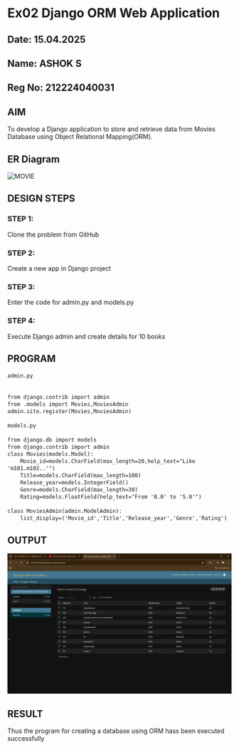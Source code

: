 # Ex02 Django ORM Web Application
## Date: 15.04.2025
## Name: ASHOK S
## Reg No: 212224040031

## AIM
To develop a Django application to store and retrieve data from Movies Database using Object Relational Mapping(ORM).
## ER Diagram
![MOVIE](https://github.com/user-attachments/assets/79479dff-e831-4d6a-988c-587f09bdc7e3)


## DESIGN STEPS

### STEP 1:
Clone the problem from GitHub

### STEP 2:
Create a new app in Django project

### STEP 3:
Enter the code for admin.py and models.py

### STEP 4:
Execute Django admin and create details for 10 books

## PROGRAM
```
admin.py


from django.contrib import admin
from .models import Movies,MoviesAdmin
admin.site.register(Movies,MoviesAdmin)

models.py

from django.db import models
from django.contrib import admin
class Movies(models.Model):
    Movie_id=models.CharField(max_length=20,help_text="Like 'm101.m102..'")
    Title=models.CharField(max_length=100)
    Release_year=models.IntegerField()
    Genre=models.CharField(max_length=30)
    Rating=models.FloatField(help_text="From '0.0' to '5.0'")

class MoviesAdmin(admin.ModelAdmin):
    list_display=('Movie_id','Title','Release_year','Genre','Rating')
```

## OUTPUT
![alt text](<Screenshot 2025-04-15 223417.png>)

## RESULT
Thus the program for creating a database using ORM hass been executed successfully
